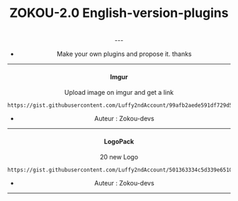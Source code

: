 
<h1 align="center"> ZOKOU-2.0 English-version-plugins </h1>
<div align="center">
<br /> 
---

- Make your own plugins and propose it. thanks

---


<h4 align="center"> Imgur </h1>

Upload image on imgur and get a link
```
https://gist.githubusercontent.com/Luffy2ndAccount/99afb2aede591df729d5c2294e9a2931/raw/9eebc434c34c1b83f2b3ff55171a523d5728068b/imgurVE.js
```
- Auteur : Zokou-devs
---



<h4 align="center"> LogoPack </h1>

20 new Logo
```
https://gist.githubusercontent.com/Luffy2ndAccount/501363334c5d339e6510b70d09217654/raw/5ec7c483d986eb6a79a82ec6297d32371cafb808/logopackVE.js
```
- Auteur : Zokou-devs
---
